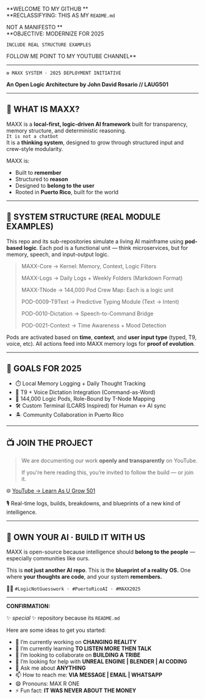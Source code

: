**WELCOME TO MY GITHUB **    
**RECLASSIFYING: THIS AS MY `README.md`   

NOT A MANIFESTO **    
**OBJECTIVE: MODERNIZE FOR 2025    

`INCLUDE REAL STRUCTURE EXAMPLES`   

FOLLOW ME POINT TO MY YOUTUBE CHANNEL**    

---


 `⚙️ MAXX SYSTEM · 2025 DEPLOYMENT INITIATIVE`   

**An Open Logic Architecture by John David Rosario // LAUG501**

---

## 🧠 WHAT IS MAXX?

MAXX is a **local-first, logic-driven AI framework** built for transparency, memory structure, and deterministic
reasoning.   
`It is not a chatbot`   
It is a **thinking system**, designed to grow through structured input and crew-style
modularity.

MAXX is:
- Built to **remember**
- Structured to **reason**
- Designed to **belong to the user**
- Rooted in **Puerto Rico**, built for the world

---

## 🔩 SYSTEM STRUCTURE (REAL MODULE EXAMPLES)

This repo and its sub-repositories simulate a living AI mainframe using **pod-based logic**. Each pod is a functional
unit — think microservices, but for memory, speech, and input-output logic.

> MAXX-Core → Kernel: Memory, Context, Logic Filters
> 
> MAXX-Logs         → Daily Logs + Weekly Folders (Markdown Format)
>
>  MAXX-TNode        → 144,000 Pod Crew Map: Each is a logic unit
>
> POD-0009-T9Text   → Predictive Typing Module (Text → Intent)
>
>  POD-0010-Dictation → Speech-to-Command Bridge
>
> POD-0021-Context  → Time Awareness + Mood Detection


Pods are activated based on **time**, **context**, and **user input type** (typed, T9, voice, etc). All actions feed into MAXX memory logs for **proof of evolution**.

---

## 🎯 GOALS FOR 2025

* ⏱️ Local Memory Logging + Daily Thought Tracking
* 🎤 T9 + Voice Dictation Integration (Command-as-Word)
* 🧬 144,000 Logic Pods, Role-Bound by T-Node Mapping
* 🛠️ Custom Terminal (LCARS Inspired) for Human ↔ AI sync
* 🏝️ Community Collaboration in Puerto Rico

---

## 📺 JOIN THE PROJECT

> We are documenting our work **openly and transparently** on YouTube.
>
> If you're here reading this, you’re invited to follow the build — or join it.

🌐 [YouTube → Learn As U Grow 501](https://youtube.com/@LearnAsUGrow501)

🎙️ Real-time logs, builds, breakdowns, and blueprints of a new kind of intelligence.

---

## 🔐 OWN YOUR AI · BUILD IT WITH US

MAXX is open-source because intelligence should **belong to the people** — especially communities like ours.

This is **not just another AI repo**.
This is the **blueprint of a reality OS.**
One where **your thoughts are code**, and your system **remembers.**

🖖🏽 `#LogicNotGuesswork · #PuertoRicoAI · #MAXX2025`


---

**CONFIRMATION:**

 ✨ _special_ ✨ repository because its `README.md`

Here are some ideas to get you started:

- 🔭 I’m currently working on **CHANGING REALITY**
- 🌱 I’m currently learning **TO LISTEN MORE THEN TALK**
- 👯 I’m looking to collaborate on **BUILDING A TRIBE**
- 🤔 I’m looking for help with **UNREAL ENGINE | BLENDER | AI CODING**
- 💬 Ask me about **ANYTHING**
- 📫 How to reach me: **VIA MESSAGE | EMAIL | WHATSAPP**
- 😄 Pronouns: MAX R ONE
- ⚡ Fun fact: **IT WAS NEVER ABOUT THE MONEY**

